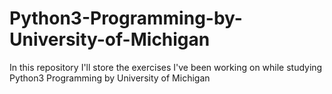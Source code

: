 # Python3-Programming-by-University-of-Michigan
In this repository I'll store the exercises I've been working on while studying Python3 Programming by University of Michigan
